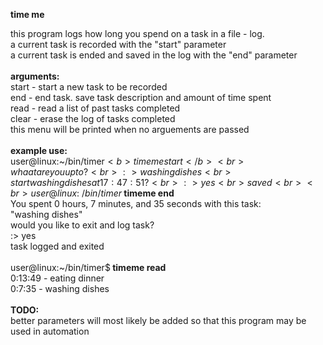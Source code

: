 <b>time me</b>

this program logs how long you spend on a task in a file - log. <br>
a current task is recorded with the "start" parameter<br>
a current task is ended and saved in the log with the "end" parameter<br>
<br>
<b>arguments:</b><br>
start - start a new task to be recorded<br>
end   - end task. save task description and amount of time spent<br>
read  - read a list of past tasks completed<br>
clear - erase the log of tasks completed<br>
this menu will be printed when no arguements are passed<br>
<br>
<b>example use:</b><br>
user@linux:~/bin/timer$<b> timeme start</b><br>
 whaat are you up to?<br>
 :> washing dishes<br>
 start washing dishes at 17:47:51?<br>
 :> yes<br>
 saved<br>
 <br>
user@linux:~/bin/timer$<b> timeme end</b><br>
 You spent 0 hours, 7 minutes, and 35 seconds with this task:<br>
 "washing dishes"<br>
 would you like to exit and log task?<br>
 :> yes<br>
 task logged and exited<br>
<br>
user@linux:~/bin/timer$<b> timeme read</b><br>
 0:13:49 - eating dinner<br>
 0:7:35 - washing dishes<br>
<br>
 <b>TODO:</b><br>
 better parameters will most likely be added so that this program may be used in automation<br>
